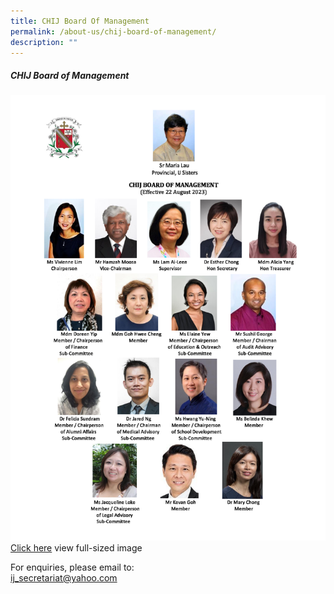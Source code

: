 ```yaml
---
title: CHIJ Board Of Management
permalink: /about-us/chij-board-of-management/
description: ""
---
```

##### **CHIJ Board of Management**
![](/images/02%20About%20Us/ij%20board%202023%20new.jpeg)
[Click here](/files/PDF%20for%20subpages/ij%20bom%20members%20photo%20chart%2020230101%20(with%20sub-com%20title).pdf) view full-sized image

For enquiries, please email to:<br>[ij\_secretariat@yahoo.com](mailto:ij_secretariat@yahoo.com)